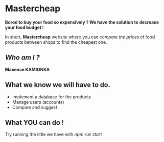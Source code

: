 # **Mastercheap**

**Bored to buy your food so expensively ? We have the solution to decrease your food budget !**

 In short, **Mastercheap** website where you can *compare the prices* of food products between shops to find the cheapest one.


## ***Who am I ?***

**Maxence KAMIONKA**


## **What we know we will have to do.**

* Implement a database for the products
* Manage users (accounts)
* Compare and suggest

## **What YOU can do !**

Try running the little we have with *npm run start* 